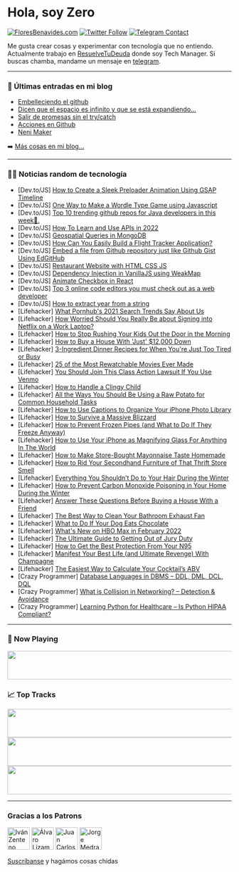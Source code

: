 # Hola, soy Zero

[![FloresBenavides.com](https://img.shields.io/website?down_message=oops&label=MiBlog&style=for-the-badge&up_message=online&url=https%3A%2F%2Ffloresbenavides.com)](https://floresbenavides.com) [![Twitter Follow](https://img.shields.io/twitter/follow/ZeroDragon?color=%231DA1F2&label=Follow&logo=twitter&logoColor=ffffff&style=for-the-badge)](https://twitter.com/zerodragon) [![Telegram Contact](https://img.shields.io/badge/escr%C3%ADbeme-ZeroDragon-%2326A5E4?style=for-the-badge&logo=telegram)](https://t.me/zerodragon)

Me gusta crear cosas y experimentar con tecnología que no entiendo.
Actualmente trabajo en [ResuelveTuDeuda](http://github.com/resuelve) donde soy Tech Manager.
Si buscas chamba, mandame un mensaje en [telegram](https://t.me/zerodragon).

---

### 📕 Últimas entradas en mi blog
<!-- BLOG-POST-LIST:START -->
- [Embelleciendo el github](https://floresbenavides.com/embelleciendo-el-github/)
- [Dicen que el espacio es infinito y que se está expandiendo…](https://floresbenavides.com/dicen-que-el-espacio-es-infinito-y-que-se-esta-expandiendo/)
- [Salir de promesas sin el try/catch](https://floresbenavides.com/salir-de-promesas-sin-el-try-catch/)
- [Acciones en Github](https://floresbenavides.com/acciones-en-github/)
- [Neni Maker](https://floresbenavides.com/neni-maker/)
<!-- BLOG-POST-LIST:END -->

➡️ [Más cosas en mi blog...](https://floresbenavides.com)

---

### 👨‍💻 Noticias random de tecnología
<!-- TECH-POSTS:START -->
- [Dev.to/JS] [How to Create a Sleek Preloader Animation Using GSAP Timeline](https://dev.to/israelmitolu/how-to-create-a-sleek-preloader-animation-using-gsap-timeline-41ob)
- [Dev.to/JS] [One Way to Make a Wordle Type Game using Javascript](https://dev.to/ozboware/one-way-to-make-a-wordle-type-game-using-javascript-c9l)
- [Dev.to/JS] [Top 10 trending github repos for Java developers in this week🐷.](https://dev.to/ksengine/top-10-trending-github-repos-for-java-developers-in-this-week-13nj)
- [Dev.to/JS] [How To Learn and Use APIs in 2022](https://dev.to/elliot_brenyasarfo_18749/how-to-learn-and-use-apis-3fa7)
- [Dev.to/JS] [Geospatial Queries in MongoDB](https://dev.to/thenerdydev/geospatial-queries-in-mongodb-bd3)
- [Dev.to/JS] [How Can You Easily Build a Flight Tracker Application?](https://dev.to/push_technology/how-can-you-easily-build-a-flight-tracker-application-1962)
- [Dev.to/JS] [Embed a file from Github repository just like Github Gist Using EdGitHub](https://dev.to/sh20raj/embed-a-file-from-github-repository-just-like-github-gist-using-edgithub-4m1o)
- [Dev.to/JS] [Restaurant Website with HTML CSS JS](https://dev.to/codewithsadee/restaurant-website-with-html-css-js-3cel)
- [Dev.to/JS] [Dependency Injection in VanillaJS using WeakMap](https://dev.to/kiranmantha/dependency-injection-in-vanillajs-using-weakmap-1mdh)
- [Dev.to/JS] [Animate Checkbox in React](https://dev.to/codewithsnowbit/animate-checkbox-in-react-30l0)
- [Dev.to/JS] [Top 3 online code editors you must check out as a web developer](https://dev.to/kumarkalyan/top-3-online-code-editors-you-must-check-out-as-a-web-developer-1obe)
- [Dev.to/JS] [How to extract year from a string](https://dev.to/codewithsnowbit/how-to-extract-year-from-a-string-i4h)
- [Lifehacker] [What Pornhub&#39;s 2021 Search Trends Say About Us](https://lifehacker.com/what-pornhubs-2021-search-trends-say-about-us-1848412206)
- [Lifehacker] [How Worried Should You Really Be about Signing into Netflix on a Work Laptop?](https://lifehacker.com/everything-you-should-stop-doing-on-your-work-computer-1848411412)
- [Lifehacker] [How to Stop Rushing Your Kids Out the Door in the Morning](https://lifehacker.com/how-to-stop-rushing-your-kids-out-the-door-in-the-morni-1848411071)
- [Lifehacker] [How to Buy a House With &#39;Just&#39; $12,000 Down](https://lifehacker.com/how-to-buy-a-house-with-just-12-000-down-1848411297)
- [Lifehacker] [3-Ingredient Dinner Recipes for When You&#39;re Just Too Tired or Busy](https://lifehacker.com/3-ingredient-dinner-recipes-for-when-youre-just-too-tir-1848410136)
- [Lifehacker] [25 of the Most Rewatchable Movies Ever Made](https://lifehacker.com/25-of-the-most-rewatchable-movies-ever-made-1848407208)
- [Lifehacker] [You Should Join This Class Action Lawsuit If You Use Venmo](https://lifehacker.com/you-should-join-this-class-action-lawsuit-against-venmo-1848410390)
- [Lifehacker] [How to Handle a Clingy Child](https://lifehacker.com/how-to-handle-a-clingy-child-1848408766)
- [Lifehacker] [All the Ways You Should Be Using a Raw Potato for Common Household Tasks](https://lifehacker.com/all-the-ways-you-should-be-using-a-raw-potato-for-commo-1848409591)
- [Lifehacker] [How to Use Captions to Organize Your iPhone Photo Library](https://lifehacker.com/how-to-use-captions-to-organize-your-iphone-photo-libra-1848409263)
- [Lifehacker] [How to Survive a Massive Blizzard](https://lifehacker.com/how-to-survive-a-massive-blizzard-1848409946)
- [Lifehacker] [How to Prevent Frozen Pipes &lpar;and What to Do If They Freeze Anyway&rpar;](https://lifehacker.com/how-to-prevent-frozen-pipes-and-what-to-do-if-they-fre-1848409008)
- [Lifehacker] [How to Use Your iPhone as Magnifying Glass For Anything In The World](https://lifehacker.com/how-to-use-your-iphone-as-magnifying-glass-for-anything-1848409224)
- [Lifehacker] [How to Make Store-Bought Mayonnaise Taste Homemade](https://lifehacker.com/how-to-make-store-bought-mayonnaise-taste-homemade-1848402829)
- [Lifehacker] [How to Rid Your Secondhand Furniture of That Thrift Store Smell](https://lifehacker.com/how-to-rid-your-secondhand-furniture-of-that-thrift-sto-1848405333)
- [Lifehacker] [Everything You Shouldn’t Do to Your Hair During the Winter](https://lifehacker.com/everything-you-shouldn-t-do-to-your-hair-during-the-win-1848405329)
- [Lifehacker] [How to Prevent Carbon Monoxide Poisoning in Your Home During the Winter](https://lifehacker.com/how-to-prevent-carbon-monoxide-poisoning-in-your-home-d-1848405325)
- [Lifehacker] [Answer These Questions Before Buying a House With a Friend](https://lifehacker.com/answer-these-questions-before-buying-a-house-with-a-fri-1848403290)
- [Lifehacker] [The Best Way to Clean Your Bathroom Exhaust Fan](https://lifehacker.com/the-best-way-to-clean-your-bathroom-exhaust-fan-1848403269)
- [Lifehacker] [What to Do If Your Dog Eats Chocolate](https://lifehacker.com/what-to-do-if-your-dog-eats-chocolate-1848403278)
- [Lifehacker] [What&#39;s New on HBO Max in February 2022](https://lifehacker.com/whats-new-on-hbo-max-in-february-2022-1848402355)
- [Lifehacker] [The Ultimate Guide to Getting Out of Jury Duty](https://lifehacker.com/the-ultimate-guide-to-getting-out-of-jury-duty-1848394904)
- [Lifehacker] [How to Get the Best Protection From Your N95](https://lifehacker.com/how-to-get-the-best-protection-from-your-n95-1848401335)
- [Lifehacker] [Manifest Your Best Life &lpar;and Ultimate Revenge&rpar; With Champagne](https://lifehacker.com/manifest-your-best-life-and-ultimate-revenge-with-cha-1848400326)
- [Lifehacker] [The Easiest Way to Calculate Your Cocktail’s ABV](https://lifehacker.com/the-easiest-way-to-calculate-your-cocktail-s-abv-1848395614)
- [Crazy Programmer] [Database Languages in DBMS – DDL, DML, DCL, DQL](https://www.thecrazyprogrammer.com/2022/01/database-languages.html)
- [Crazy Programmer] [What is Collision in Networking? – Detection &amp; Avoidance](https://www.thecrazyprogrammer.com/2022/01/collision-in-networking.html)
- [Crazy Programmer] [Learning Python for Healthcare – Is Python HIPAA Compliant?](https://www.thecrazyprogrammer.com/2022/01/learning-python-for-healthcare.html)<!-- TECH-POSTS:END -->

---

### 🎵 Now Playing
<a href="https://spotify-now-playing-dun.vercel.app/now-playing?open"><img src="https://spotify-now-playing-dun.vercel.app/now-playing" width="540" height="64"></a>

### 📈 Top Tracks
<a href="https://spotify-now-playing-dun.vercel.app/top-tracks?i=1&open"><img src="https://spotify-now-playing-dun.vercel.app/top-tracks?i=1" width="540" height="64"></a>
<a href="https://spotify-now-playing-dun.vercel.app/top-tracks?i=2&open"><img src="https://spotify-now-playing-dun.vercel.app/top-tracks?i=2" width="540" height="64"></a>
<a href="https://spotify-now-playing-dun.vercel.app/top-tracks?i=3&open"><img src="https://spotify-now-playing-dun.vercel.app/top-tracks?i=3" width="540" height="64"></a>

---

### Gracias a los Patrons
[<img src="https://avatars.githubusercontent.com/u/243380?v=4" alt="Iván Zenteno" width="50px">](https://github.com/k001) [<img src="https://avatars.githubusercontent.com/u/19955639?v=4" alt="Álvaro Lizama" width="50px">](https://github.com/alvarolizama) [<img src="https://avatars.githubusercontent.com/u/2718753?v=4" alt="Juan Carlos Ruiz" width="50px">](https://github.com/JuanCrg90) [<img src="https://avatars.githubusercontent.com/u/37025?v=4" alt="Jorge Medrano" width="50px">](https://github.com/h1pp1e) 

[Suscríbanse](https://www.patreon.com/zerodragon) y hagámos cosas chidas
